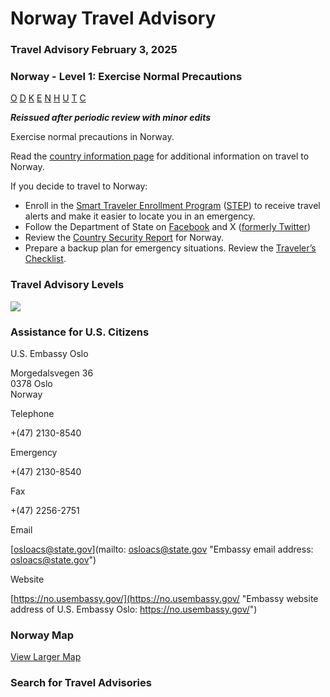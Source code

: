 # Norway Travel Advisory

### Travel Advisory February 3, 2025

### Norway - Level 1: Exercise Normal Precautions

[O](javascript:void(0); "Tool Tip: Other")
[D](javascript:void(0); "Tool Tip: Wrongful Detention")
[K](javascript:void(0); "Tool Tip: Kidnap and Hostage")
[E](javascript:void(0); "Tool Tip: Event")
[N](javascript:void(0); "Tool Tip: Disaster")
[H](javascript:void(0); "Tool Tip: Health")
[U](javascript:void(0); "Tool Tip: Civil Unrest")
[T](javascript:void(0); "Tool Tip: Terrorism")
[C](javascript:void(0); "Tool Tip: Crimes")

***Reissued after periodic review with minor edits***

Exercise normal precautions in Norway.

Read the [country information page](https://travel.state.gov/content/travel/en/international-travel/International-Travel-Country-Information-Pages/Norway.html) for additional information on travel to Norway.

If you decide to travel to Norway:

* Enroll in the [Smart Traveler Enrollment Program](https://step.state.gov/step/) ([STEP](https://step.state.gov/step/)) to receive travel alerts and make it easier to locate you in an emergency.
* Follow the Department of State on [Facebook](http://www.facebook.com/travelgov) and X ([formerly Twitter](http://www.twitter.com/travelgov))
* Review the [Country Security Report](https://www.osac.gov/Country/Norway/Detail) for Norway.
* Prepare a backup plan for emergency situations. Review the [Traveler’s Checklist](https://travel.state.gov/content/travel/en/international-travel/before-you-go/travelers-checklist.html).

### Travel Advisory Levels

[![](/content/dam/NEWTravelAssets/images/travel-levelv1.svg)](/content/travel/en/international-travel/before-you-go/about-our-new-products.html "Travel Advisory Levels")

### Assistance for U.S. Citizens

U.S. Embassy Oslo

Morgedalsvegen 36   
0378 Oslo  
Norway

Telephone

+(47) 2130-8540

Emergency

+(47) 2130-8540

Fax

+(47) 2256-2751

Email

[osloacs@state.gov](mailto: osloacs@state.gov "Embassy email address: osloacs@state.gov")

Website

[https://no.usembassy.gov/](https://no.usembassy.gov/ "Embassy website address of U.S. Embassy Oslo: https://no.usembassy.gov/")

### Norway Map

[View Larger Map](https://travelmaps.state.gov/TSGMap/?extent=-8.330949472,57.965823822,24.914502429,66.090015291 "Map of Norway")



### Search for Travel Advisories